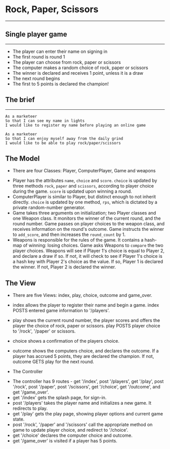 # Rock, Paper, Scissors
----------------------

## Single player game
----------------------
- The player can enter their name on signing in
- The first round is round 1
- The player can choose from rock, paper or scissors
- The computer makes a random choice of rock, paper or scissors
- The winner is declared and receives 1 point, unless it is a draw
- The next round begins
- The first to 5 points is declared the champion!

## The brief
----------------------
```
As a marketeer
So that I can see my name in lights
I would like to register my name before playing an online game

As a marketeer
So that I can enjoy myself away from the daily grind
I would like to be able to play rock/paper/scissors
```

## The Model
- There are four Classes: Player, ComputerPlayer, Game and weapons
* Player has the attributes `name`, `choice` and `score`. `choice` is updated by three methods `rock`, `paper` and `scissors`, according to player choice during the game. `score` is updated upon winning a round.
* ComputerPlayer is similar to Player, but distinct enough to not inherit directly. `choice` is updated by one method, `rps`, which is dictated by a private random-number generator.
* Game takes three arguments on initialization; two Player classes and one Weapon class. It monitors the winner of the current round, and the round number. Game passes on player choices to the weapon class, and receives information on the round's outcome. Game instructs the winner to `add_score`, and then increases the `round_count` by 1.
* Weapons is responsible for the rules of the game. It contains a hash-map of winning: losing choices. Game asks Weapons to `compare` the two player choices. Weapons will see if Player 1's choice is equal to Player 2, and declare a draw if so. If not, it will check to see if Player 1's choice is a hash key with Player 2's choice as the value. If so, Player 1 is declared the winner. If not, Player 2 is declared the winner.

## The View
- There are five Views: index, play, choice, outcome and game_over.
* index allows the player to register their name and begin a game. index POSTS entered game information to '/players'.
* play shows the current round number, the player scores and offers the player the choice of rock, paper or scissors. play POSTS player choice to '/rock', '/paper' or scissors.  
* choice shows a confirmation of the players choice.  
* outcome shows the computers choice, and declares the outcome. If a player has accrued 5 points, they are declared the champion. If not, outcome GETS play for the next round.

*  The Controller
- The controller has 9 routes - get '/index', post '/players', get '/play', post '/rock', post '/paper', post '/scissors', get '/choice', get '/outcome', and get '/game_over'.  
- get '/index' gets the splash page, for sign-in.
- post '/players' takes the player name and initializes a new game. It redirects to play.
- get '/play' gets the play page, showing player options and current game state.
- post '/rock', '/paper' and '/scissors' call the appropriate method on game to update player choice, and redirect to '/choice'.
- get '/choice' declares the computer choice and outcome.
- get '/game_over' is visited if a player has 5 points.

